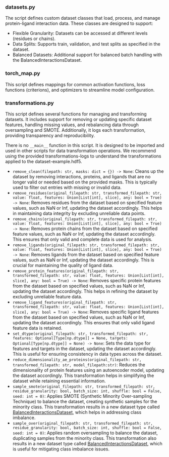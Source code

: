 ### datasets.py
The script defines custom dataset classes that load, process, and manage protein-ligand interaction data. These classes are designed to support:
- Flexible Granularity: Datasets can be accessed at different levels (residues or chains).
- Data Splits: Supports train, validation, and test splits as specified in the dataset.
- Balanced Datasets: Additional support for balanced batch handling with the BalancedInteractionsDataset.

### torch_map.py
This script defines mappings for common activation functions, loss functions (criterions), and optimizers to streamline model configuration.

### transformations.py
This script defines several functions for managing and transforming datasets. It includes support for removing or updating specific dataset features, handling missing values, and rebalancing data through oversampling and SMOTE. Additionally, it logs each transformation, providing transparency and reproducibility.

There is no `__main__` function in this script. It is designed to be imported and used in other scripts for data transformation operations. We recommend using the provided transformations-logs to understand the transformations applied to the dataset-example.hdf5.

- `remove_clean(filepath: str, masks: dict = {}) -> None`: Cleans up the dataset by removing interactions, proteins, and ligands that are no longer valid or needed based on the provided masks. This is typically used to filter out entries with missing or invalid data.
- `remove_residues(original_filepath: str, transformed_filepath: str, value: float, features: Union[List[int], slice], any: bool = True) -> None`: Removes residues from the dataset based on specified feature values, such as NaN or Inf, updating the dataset accordingly. This helps in maintaining data integrity by excluding unreliable data points.
- `remove_chains(original_filepath: str, transformed_filepath: str, value: float, features: Union[List[int], slice], any: bool = True) -> None`: Removes protein chains from the dataset based on specified feature values, such as NaN or Inf, updating the dataset accordingly. This ensures that only valid and complete data is used for analysis.
- `remove_ligands(original_filepath: str, transformed_filepath: str, value: float, features: Union[List[int], slice], any: bool = True) -> None`: Removes ligands from the dataset based on specified feature values, such as NaN or Inf, updating the dataset accordingly. This is crucial for maintaining the quality of ligand data.
- `remove_protein_features(original_filepath: str, transformed_filepath: str, value: float, features: Union[List[int], slice], any: bool = True) -> None`: Removes specific protein features from the dataset based on specified values, such as NaN or Inf, updating the dataset accordingly. This helps in refining the dataset by excluding unreliable feature data.
- `remove_ligand_features(original_filepath: str, transformed_filepath: str, value: float, features: Union[List[int], slice], any: bool = True) -> None`: Removes specific ligand features from the dataset based on specified values, such as NaN or Inf, updating the dataset accordingly. This ensures that only valid ligand feature data is retained.
- `set_dtype(original_filepath: str, transformed_filepath: str, features: Optional[Type[np.dtype]] = None, targets: Optional[Type[np.dtype]] = None) -> None`: Sets the data type for features and targets in the dataset, updating the dataset accordingly. This is useful for ensuring consistency in data types across the dataset.
- `reduce_dimensionality_ae_proteins(original_filepath: str, transformed_filepath: str, model_filepath:str)`: Reduces the dimensionality of protein features using an autoencoder model, updating the dataset accordingly. This transformation helps in simplifying the dataset while retaining essential information.
- `sample_smote(original_filepath: str, transformed_filepath: str, residue_granularity: bool, batch_size: int, shuffle: bool = False, seed: int = 0)`: Applies SMOTE (Synthetic Minority Over-sampling Technique) to balance the dataset, creating synthetic samples for the minority class. This transformation results in a new dataset type called [BalancedInteractionsDataset](datasets.py#L314), which helps in addressing class imbalance.
- `sample_over(original_filepath: str, transformed_filepath: str, residue_granularity: bool, batch_size: int, shuffle: bool = False, seed: int = 0)`: Applies random oversampling to balance the dataset, duplicating samples from the minority class. This transformation also results in a new dataset type called [BalancedInteractionsDataset](datasets.py#L314), which is useful for mitigating class imbalance issues.